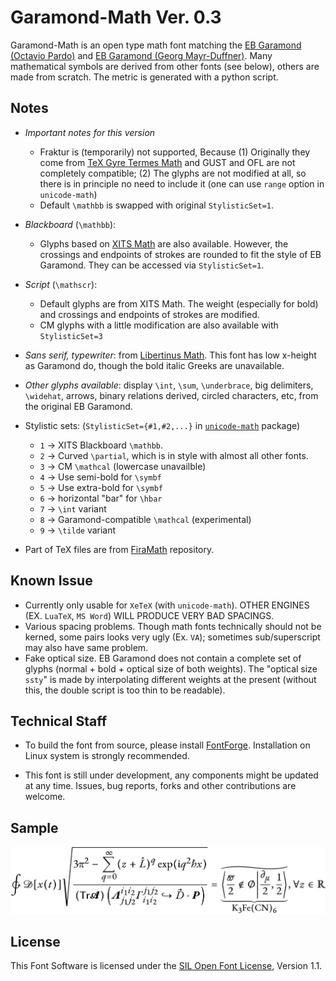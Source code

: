 # Garamond-Math Ver. 0.3

Garamond-Math is an open type math font matching the [EB Garamond (Octavio Pardo)](https://github.com/octaviopardo/EBGaramond12/) and [EB Garamond (Georg Mayr-Duffner)](https://github.com/georgd/EB-Garamond).
Many mathematical symbols are derived from other fonts (see below), others are made from scratch. The metric is generated with a python script.

## Notes

- *Important notes for this version* 
    - Fraktur is (temporarily) not supported, Because (1) Originally they come from  [TeX Gyre Termes Math](http://www.gust.org.pl/projects/e-foundry/tg-math/) and GUST and OFL are not completely compatible; (2) The glyphs are not modified at all, so there is in principle no need to include it (one can use `range` option in `unicode-math`) 
    - Default `\mathbb` is swapped with original `StylisticSet=1`.

- *Blackboard* (`\mathbb`):
    - Glyphs based on [XITS Math](https://github.com/khaledhosny/xits) are also available. However, the crossings and endpoints of strokes are rounded to fit the style of EB Garamond. They can be accessed via `StylisticSet=1`.

- *Script* (`\mathscr`):
    - Default glyphs are from XITS Math. The weight (especially for bold) and crossings and endpoints of strokes are modified.
    - CM glyphs with a little modification are also available with `StylisticSet=3`

- *Sans serif, typewriter*: from [Libertinus Math](https://github.com/khaledhosny/libertinus). This font has low x-height as Garamond do, though the bold italic Greeks are unavailable.

- *Other glyphs available*: display `\int`, `\sum`, `\underbrace`, big delimiters, `\widehat`, arrows, binary relations derived, circled characters, etc, from the original EB Garamond.

- Stylistic sets: (`StylisticSet={#1,#2,...}` in [`unicode-math`](https://ctan.org/pkg/unicode-math?lang=en) package)

    - `1` → XITS Blackboard `\mathbb`.
    - `2` → Curved `\partial`, which is in style with almost all other fonts.
    - `3` → CM `\mathcal` (lowercase unavailble)
    - `4` → Use semi-bold for `\symbf`
    - `5` → Use extra-bold for `\symbf`
    - `6` → horizontal "bar" for `\hbar`
    - `7` → `\int` variant
    - `8` → Garamond-compatible `\mathcal` (experimental)
    - `9` → `\tilde` variant

- Part of TeX files are from [FiraMath](https://github.com/Stone-Zeng/FiraMath) repository.

## Known Issue
- Currently only usable for `XeTeX` (with `unicode-math`). OTHER ENGINES (EX. `LuaTeX`, `MS Word`) WILL PRODUCE VERY BAD SPACINGS.
- Various spacing problems. Though math fonts technically should not be kerned, some pairs looks very ugly (Ex. `VA`); sometimes sub/superscript may also have same problem.
- Fake optical size. EB Garamond does not contain a complete set of glyphs (normal + bold + optical size of both weights). The "optical size `ssty`" is made by interpolating different weights at the present (without this, the double script is too thin to be readable). 

## Technical Staff
- To build the font from source, please install [FontForge](https://github.com/fontforge/fontforge). Installation on Linux system is strongly recommended.

- This font is still under development, any components might be updated at any time. Issues, bug reports, forks and other contributions are welcome.

## Sample

![sample](images/sample.svg)

## License

This Font Software is licensed under the [SIL Open Font License](http://scripts.sil.org/OFL), Version 1.1.


